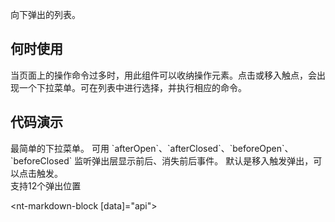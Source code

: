 
向下弹出的列表。

## 何时使用

当页面上的操作命令过多时，用此组件可以收纳操作元素。点击或移入触点，会出现一个下拉菜单。可在列表中进行选择，并执行相应的命令。

## 代码演示

<div class="grid-x grid-margin-x">
  <div class="medium-6 large-6 cell">
    <nt-example>
      <nt-example-showcase>
        <example-dropdown-basic></example-dropdown-basic>
      </nt-example-showcase>
      <nt-example-legend title="基本">最简单的下拉菜单。</nt-example-legend>
      <nt-example-code [code]="basicCode"></nt-example-code>
    </nt-example>
    <nt-example>
      <nt-example-showcase>
        <example-dropdown-change></example-dropdown-change>
      </nt-example-showcase>
      <nt-example-legend title="弹出层事件">可用 `afterOpen`、`afterClosed`、`beforeOpen`、`beforeClosed` 监听弹出层显示前后、消失前后事件。</nt-example-legend>
      <nt-example-code [code]="changeCode"></nt-example-code>
    </nt-example>
    <nt-example>
      <nt-example-showcase>
        <example-dropdown-trigger></example-dropdown-trigger>
      </nt-example-showcase>
      <nt-example-legend title="触发方式">默认是移入触发弹出，可以点击触发。</nt-example-legend>
      <nt-example-code [code]="triggerCode"></nt-example-code>
    </nt-example>
  </div>
  <div class="medium-6 large-6 cell">
    <nt-example>
      <nt-example-showcase>
        <example-dropdown-position></example-dropdown-position>
      </nt-example-showcase>
      <nt-example-legend title="弹出位置">支持12个弹出位置</nt-example-legend>
      <nt-example-code [code]="positionCode"></nt-example-code>
    </nt-example>
    
  </div>
</div>

<nt-markdown-block [data]="api"></nt-markdown-block> 

